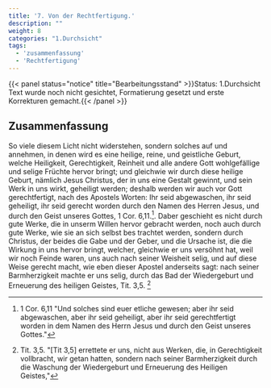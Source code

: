 ```yaml
---
title: '7. Von der Rechtfertigung.'
description: ""
weight: 8
categories: "1.Durchsicht"
tags:
  - 'zusammenfassung'
  - 'Rechtfertigung'
---
```


{{< panel status="notice" title="Bearbeitungsstand" >}}Status: 1.Durchsicht
Text wurde noch nicht gesichtet, Formatierung gesetzt und erste Korrekturen gemacht.{{< /panel >}}
<!-- Seite 277 -->

Zusammenfassung
---------------

So viele diesem Licht nicht widerstehen, sondern solches
auf und annehmen, in denen wird es eine heilige,
reine, und geistliche Geburt, welche Heiligkeit, Gerechtigkeit,
Reinheit und alle andere Gott wohlgefällige
und selige Früchte hervor bringt; und gleichwie
wir durch diese heilige Geburt, nämlich Jesus
Christus, der in uns eine Gestalt gewinnt,
und sein Werk in uns wirkt, geheiligt werden;
deshalb werden wir auch vor Gott gerechtfertigt,
nach des Apostels Worten: Ihr seid abgewaschen,
ihr seid geheiligt, ihr seid gerecht worden
durch den Namen des Herren Jesus, und
durch den Geist unseres Gottes, 1 Cor. 6,11.[^b_07_00_01].
Daber geschieht es nicht durch gute Werke, die
in unserm Willen hervor gebracht werden, noch
auch durch gute Werke, wie sie an sich selbst bes
trachtet werden, sondern durch Christus, der
beides die Gabe und der Geber, und die Ursache ist,
die die Wirkung in uns hervor bringt, welcher,
gleichwie er uns versöhnt hat, weil wir noch Feinde
waren, uns auch nach seiner Weisheit selig, und
auf diese Weise gerecht macht, wie eben dieser
Apostel anderseits sagt: nach seiner Barmherzigkeit
machte er uns selig, durch das Bad
der Wiedergeburt und Erneuerung des heiligen
Geistes, Tit. 3,5. [^b_07_00_02]

<!-- Fussnoten -->

[^b_07_00_01]: 1 Cor. 6,11 "Und solches sind euer etliche gewesen; aber ihr seid abgewaschen, aber ihr seid geheiligt, aber ihr seid gerechtfertigt worden in dem Namen des Herrn Jesus und durch den Geist unseres Gottes."
[^b_07_00_02]: Tit. 3,5. "[Tit 3,5] errettete er uns, nicht aus Werken, die, in Gerechtigkeit vollbracht, wir getan hatten, sondern nach seiner Barmherzigkeit durch die Waschung der Wiedergeburt und Erneuerung des Heiligen Geistes,"
